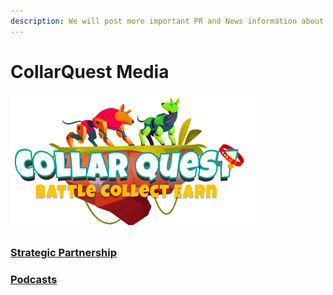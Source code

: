 ```yaml
---
description: We will post more important PR and News information about Dog Collar token.
---
```


# CollarQuest Media

![CollarQuest a Metaverse Play2Earn Ecosystem](../.gitbook/assets/CollarQuest-SM.png)

### [Strategic Partnership](strategic-partnership.md)

### [Podcasts](collar-podcast.md)

